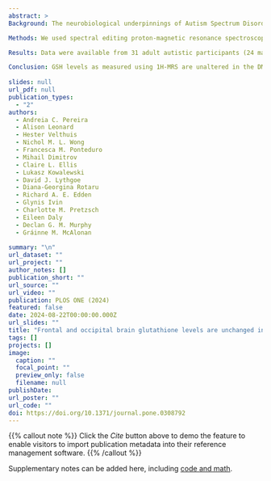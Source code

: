 ```yaml
---
abstract: >
Background: The neurobiological underpinnings of Autism Spectrum Disorder (ASD) are diverse and likely multifactorial. One possible mechanism is increased oxidative stress leading to altered neurodevelopment and brain function. However, this hypothesis has mostly been tested in post-mortem studies. So far, available in vivo studies in autistic individuals have reported no differences in glutathione (GSH) levels in frontal, occipital, and subcortical regions. However, these studies were limited by the technically challenging quantification of GSH, the main brain antioxidant molecule. This study aimed to overcome previous studies’ limitations by using a GSH-tailored spectroscopy sequence and optimised quantification methodology to provide clarity on GSH levels in autistic adults.

Methods: We used spectral editing proton-magnetic resonance spectroscopy (1H-MRS) combined with linear combination model fitting to quantify GSH in the dorsomedial prefrontal cortex (DMPFC) and medial occipital cortex (mOCC) of autistic and non-autistic adults (male and female). We compared GSH levels between groups. We also examined correlations between GSH and current autism symptoms, measured using the Autism Quotient (AQ).

Results: Data were available from 31 adult autistic participants (24 males, 7 females) and 40 non-autistic participants (21 males, 16 females); the largest sample to date. The GSH levels did not differ between groups in either region. No correlations with AQ were observed.

Conclusion: GSH levels as measured using 1H-MRS are unaltered in the DMPFC and mOCC regions of autistic adults, suggesting that oxidative stress in these cortical regions is not a marked neurobiological signature of ASD.
  
slides: null
url_pdf: null
publication_types:
  - "2"
authors:
  - Andreia C. Pereira
  - Alison Leonard
  - Hester Velthuis
  - Nichol M. L. Wong
  - Francesca M. Ponteduro
  - Mihail Dimitrov
  - Claire L. Ellis
  - Lukasz Kowalewski
  - David J. Lythgoe
  - Diana-Georgina Rotaru
  - Richard A. E. Edden
  - Glynis Ivin
  - Charlotte M. Pretzsch
  - Eileen Daly
  - Declan G. M. Murphy
  - Gráinne M. McAlonan
  
summary: "\n"
url_dataset: ""
url_project: ""
author_notes: []
publication_short: ""
url_source: ""
url_video: ""
publication: PLOS ONE (2024)
featured: false
date: 2024-08-22T00:00:00.000Z
url_slides: ""
title: "Frontal and occipital brain glutathione levels are unchanged in autistic adults"
tags: []
projects: []
image:
  caption: ""
  focal_point: ""
  preview_only: false
  filename: null
publishDate: 
url_poster: ""
url_code: ""
doi: https://doi.org/10.1371/journal.pone.0308792
---
```


{{% callout note %}}
Click the _Cite_ button above to demo the feature to enable visitors to import publication metadata into their reference management software.
{{% /callout %}}

Supplementary notes can be added here, including [code and math](https://wowchemy.com/docs/content/writing-markdown-latex/).
